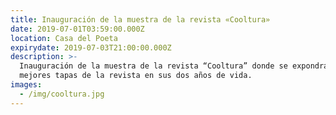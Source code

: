 ```yaml
---
title: Inauguración de la muestra de la revista «Cooltura»
date: 2019-07-01T03:59:00.000Z
location: Casa del Poeta
expirydate: 2019-07-03T21:00:00.000Z
description: >-
  Inauguración de la muestra de la revista “Cooltura” donde se expondrán las
  mejores tapas de la revista en sus dos años de vida. 
images:
  - /img/cooltura.jpg
---
```


